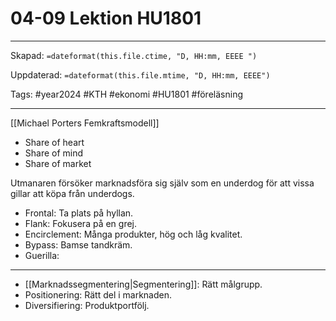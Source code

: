 # 04-09 Lektion HU1801

---

Skapad: `=dateformat(this.file.ctime, "D, HH:mm, EEEE ")`

Uppdaterad: `=dateformat(this.file.mtime, "D, HH:mm, EEEE")`

Tags: #year2024 #KTH #ekonomi #HU1801 #föreläsning

---

[[Michael Porters Femkraftsmodell]]

- Share of heart
- Share of mind
- Share of market

Utmanaren försöker marknadsföra sig själv som en underdog för att vissa gillar att köpa från underdogs.

- Frontal: Ta plats på hyllan.
- Flank: Fokusera på en grej.
- Encirclement: Många produkter, hög och låg kvalitet.
- Bypass: Bamse tandkräm.
- Guerilla:

---

- [[Marknadssegmentering|Segmentering]]: Rätt målgrupp.
- Positionering: Rätt del i marknaden.
- Diversifiering: Produktportfölj.
